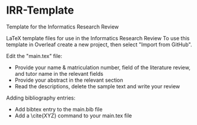 # IRR-Template
Template for the Informatics Research Review

LaTeX template files for use in the Informatics Research Review
To use this template in Overleaf create a new project, then select "Import from GitHub".

Edit the "main.tex" file:
- Provide your name & matriculation number, field of the literature review, and tutor name in the relevant fields
- Provide your abstract in the relevant section
- Read the descriptions, delete the sample text and write your review

Adding bibliography entries:
- Add bibtex entry to the main.bib file
- Add a \cite{XYZ} command to your main.tex file
